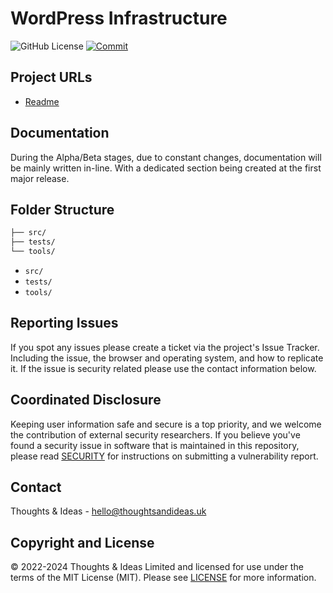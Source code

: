 # WordPress Infrastructure

![GitHub License](https://img.shields.io/github/license/thoughtsideas/wp-infrastructure?style=flat)
 [![Commit](https://github.com/thoughtsideas/wp-infrastructure/actions/workflows/commit.yml/badge.svg)](https://github.com/thoughtsideas/wp-infrastructure/actions/workflows/commit.yml)

## Project URLs

- [Readme](https://github.com/thoughtsideas/wp-infrastructure/blob/main/readme.md)

## Documentation

During the Alpha/Beta stages, due to constant changes, documentation will be mainly written in-line. With a dedicated section being created at the first major release.

## Folder Structure

```sh
├── src/
├── tests/
└── tools/
```

- `src/`
- `tests/`
- `tools/`

## Reporting Issues

If you spot any issues please create a ticket via the project's Issue Tracker. Including the issue, the browser and operating system, and how to replicate it. If the issue is security related please use the contact information below.

## Coordinated Disclosure

Keeping user information safe and secure is a top priority, and we welcome the
contribution of external security researchers. If you believe you've found a
security issue in software that is maintained in this repository, please read
[SECURITY](https://github.com/thoughtsideas/dev-tools-php/blob/trunk/security.md) for instructions on submitting a vulnerability report.

## Contact

Thoughts & Ideas - [hello@thoughtsandideas.uk](hello@thoughtsandideas.uk)

## Copyright and License

© 2022-2024 Thoughts & Ideas Limited and licensed for use under the terms of the
MIT License (MIT). Please see [LICENSE](https://github.com/thoughtsideas/dev-tools-php/blob/trunk/license.txt) for more information.
